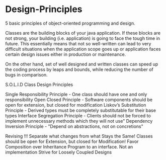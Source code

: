# Design-Principles

5 basic principles of object-oriented programming and design.

Classes are the building blocks of your java application. If these blocks are not strong, your building (i.e. application) is going to face the tough time in future. This essentially means that not so well-written can lead to very difficult situations when the application scope goes up or application faces certain design issues either in production or maintenance.

On the other hand, set of well designed and written classes can speed up the coding process by leaps and bounds, while reducing the number of bugs in comparison.

S.O.L.I.D Class Design Principles

Single Responsibility Principle - One class should have one and only responsibility
Open Closed Principle - Software components should be open for extension, but closed for modification
Liskov’s Substitution Principle - Derived types must be completely substitutable for their base types
Interface Segregation Principle - Clients should not be forced to implement unnecessary methods which they will not use"
Dependency Inversion Principle - "Depend on abstractions, not on concretions"


Revising !!!
Separate what changes from what Stays the Same!
Classes should be open for Extension, but closed for Modification!
Favor Composition over Inheritance
Program to an interface. Not an implementation
Strive for Loosely Coupled Designs
